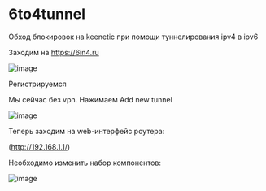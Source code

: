 # 6to4tunnel
Обход блокировок на keenetic при помощи туннелирования ipv4 в ipv6

Заходим на https://6in4.ru 

![image](https://github.com/user-attachments/assets/79778b9a-6a89-4094-80b0-69b6167fb1e2)

Регистрируемся

Мы сейчас без vpn.
Нажимаем Add new tunnel

![image](https://github.com/user-attachments/assets/00365f46-7d63-4d4f-800a-2e3b93c62b29)


Теперь заходим на web-интерфейс роутера:

(http://192.168.1.1/)

Необходимо изменить набор компонентов:

![image](https://github.com/user-attachments/assets/6a8af09b-c977-4e73-92bd-e9ede9578138)

